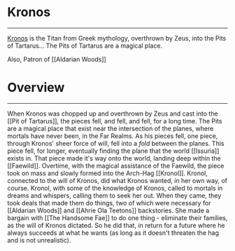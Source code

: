 # Kronos
---
[Kronos](https://en.wikipedia.org/wiki/Cronus) is the Titan from Greek mythology, overthrown by Zeus, into the Pits of Tartarus... The Pits of Tartarus are a magical place.

Also, Patron of [[Aldarian Woods]]

# Overview
---
When Kronos was chopped up and overthrown by Zeus and cast into the [[Pit of Tartarus]],  the pieces fell, and fell, and fell, for a long time. The Pits are a magical place that exist near the intersection of the planes, where mortals have never been, in the Far Realms. As his pieces fell, one piece, through Kronos' sheer force of will, fell into a *fold* between the planes. This piece fell, for longer, eventually finding the plane that the world [[Issuria]] exists in. That piece made it's way onto the world, landing deep within the [[Faewild]]. Overtime, with the magical assistance of the Faewild, the piece took on mass and slowly formed into the Arch-Hag [[Kronol]]. Kronol, connected to the will of Kronos, did what Kronos wanted, in her own way, of course. Kronol, with some of the knowledge of Kronos, called to mortals in dreams and whispers, calling them to seek her out. When they came, they took deals that made them do things, two of which were necessary for [[Aldarian Woods]] and [[Ahrie Ola Teetons]] backstories. She made a bargain with [[The Handsome Fae]] to do one thing - eliminate their families, as the will of Kronos dictated. So he did that, in return for a future where he always succeeds at what he wants (as long as it doesn't threaten the hag and is not unrealistic).